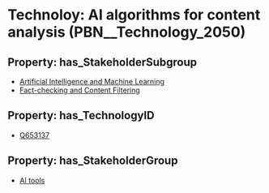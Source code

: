 # Technoloy: __AI algorithms for content analysis__ (PBN__Technology_2050)

## Property: has_StakeholderSubgroup

* [Artificial Intelligence and Machine Learning](PBN__TechSubgroup_1)
* [Fact-checking and Content Filtering](PBN__TechSubgroup_10)

## Property: has_TechnologyID

* [Q653137](Q653137)

## Property: has_StakeholderGroup

* [AI tools](PBN__TechGroup_0)

